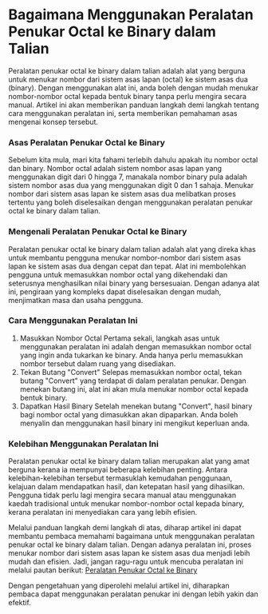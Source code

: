 Bagaimana Menggunakan Peralatan Penukar Octal ke Binary dalam Talian
====================================================================

Peralatan penukar octal ke binary dalam talian adalah alat yang berguna untuk menukar nombor dari sistem asas lapan (octal) ke sistem asas dua (binary). Dengan menggunakan alat ini, anda boleh dengan mudah menukar nombor-nombor octal kepada bentuk binary tanpa perlu mengira secara manual. Artikel ini akan memberikan panduan langkah demi langkah tentang cara menggunakan peralatan ini, serta memberikan pemahaman asas mengenai konsep tersebut.

### Asas Peralatan Penukar Octal ke Binary

Sebelum kita mula, mari kita fahami terlebih dahulu apakah itu nombor octal dan binary. Nombor octal adalah sistem nombor asas lapan yang menggunakan digit dari 0 hingga 7, manakala nombor binary pula adalah sistem nombor asas dua yang menggunakan digit 0 dan 1 sahaja. Menukar nombor dari sistem asas lapan ke sistem asas dua melibatkan proses tertentu yang boleh diselesaikan dengan menggunakan peralatan penukar octal ke binary dalam talian.

### Mengenali Peralatan Penukar Octal ke Binary

Peralatan penukar octal ke binary dalam talian adalah alat yang direka khas untuk membantu pengguna menukar nombor-nombor dari sistem asas lapan ke sistem asas dua dengan cepat dan tepat. Alat ini membolehkan pengguna untuk memasukkan nombor octal yang dikehendaki dan seterusnya menghasilkan nilai binary yang bersesuaian. Dengan adanya alat ini, pengiraan yang kompleks dapat diselesaikan dengan mudah, menjimatkan masa dan usaha pengguna.

### Cara Menggunakan Peralatan Ini

1. Masukkan Nombor Octal Pertama sekali, langkah asas untuk menggunakan peralatan ini adalah dengan memasukkan nombor octal yang ingin anda tukarkan ke binary. Anda hanya perlu memasukkan nombor tersebut dalam ruang yang disediakan.
2. Tekan Butang "Convert" Selepas memasukkan nombor octal, tekan butang "Convert" yang terdapat di dalam peralatan penukar. Dengan menekan butang ini, alat ini akan mula menukar nombor octal kepada bentuk binary.
3. Dapatkan Hasil Binary Setelah menekan butang "Convert", hasil binary bagi nombor octal yang dimasukkan akan dipaparkan. Anda boleh menyalin dan menggunakan hasil binary ini mengikut keperluan anda.

### Kelebihan Menggunakan Peralatan Ini

Peralatan penukar octal ke binary dalam talian merupakan alat yang amat berguna kerana ia mempunyai beberapa kelebihan penting. Antara kelebihan-kelebihan tersebut termasuklah kemudahan penggunaan, kelajuan dalam mendapatkan hasil, dan ketepatan hasil yang dihasilkan. Pengguna tidak perlu lagi mengira secara manual atau menggunakan kaedah tradisional untuk menukar nombor-nombor octal kepada binary, kerana peralatan ini menyediakan cara yang lebih efisien.

Melalui panduan langkah demi langkah di atas, diharap artikel ini dapat membantu pembaca memahami bagaimana untuk menggunakan peralatan penukar octal ke binary dalam talian. Dengan adanya peralatan ini, proses menukar nombor dari sistem asas lapan ke sistem asas dua menjadi lebih mudah dan efisien. Jadi, jangan ragu-ragu untuk mencuba peralatan ini melalui pautan berikut: [Peralatan Penukar Octal ke Binary](https://www.onlinecalculatorsfree.com/ms/convert/octal-to-binary.html)

Dengan pengetahuan yang diperolehi melalui artikel ini, diharapkan pembaca dapat menggunakan peralatan penukar ini dengan lebih yakin dan efektif.